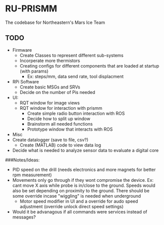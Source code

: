 # RU-PRISMM
The codebase for Northeastern's Mars Ice Team

## TODO

- Firmware
  - Create Classes to represent different sub-systems
  - Incorperate more thermistors
  - Creating configs for different components that are loaded at startup (with params)
    - Ex: steps/mm, data send rate, tool displacment
- RPi Software
  - Create basic MSGs and SRVs
  - Decide on the number of Pis needed
- UI:
  - RQT window for image views
  - RQT window for interaction with prismm
    - Create simple radio button interaction with ROS
    - Decide how to split up window
    - Brainstorm all needed functions
    - Prototype window that interacts with ROS
 - Misc
  - Create datalogger (save to file, csv?)
    - Create (MATLAB) code to view data log
  - Decide what is needed to analyze sensor data to evaluate a digital core

###Notes/Ideas:
- PID speed on the drill (needs electronics and more magnets for better rpm measurement)
- Movements only go through if they wont compromise the device. Ex: cant move X axis while probe is in/close to the ground. Speeds would also be set depending on proximity to the ground. There should be some override incase "wiggling" is needed when underground
  - Motor speed modifier in UI and a override for audo speed adjustment (override unlock direct speed settings)
- Would it be advanagous if all commands were services instead of messages?
